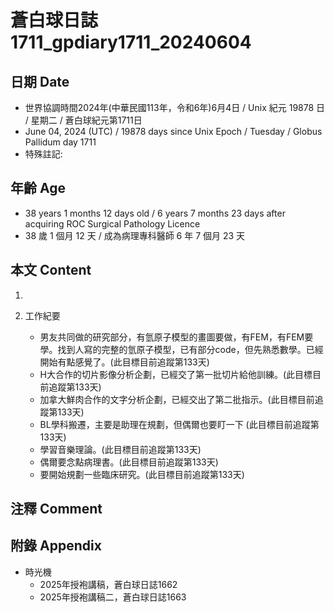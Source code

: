 [_metadata_:encoding]: - "utf-8"
[_metadata_:language]: - "zh-Hant-TW"
[_metadata_:fileformat]: - "markdown"
[_metadata_:MIME_type]: - "text/plain"
[_metadata_:markdown_version]: - "commonmark version 0.30"
[_metadata_:markdown_spec]: - "https://spec.commonmark.org/0.30/"

# 蒼白球日誌1711_gpdiary1711_20240604 #

## 日期 Date ##

* 世界協調時間2024年(中華民國113年，令和6年)6月4日 / Unix 紀元 19878 日 / 星期二 / 蒼白球紀元第1711日
* June 04, 2024 (UTC) / 19878 days since Unix Epoch / Tuesday / Globus Pallidum day 1711
* 特殊註記:

## 年齡 Age ##

* 38 years 1 months 12 days old / 6 years 7 months 23 days after acquiring ROC Surgical Pathology Licence
* 38 歲 1 個月 12 天 / 成為病理專科醫師 6 年 7 個月 23 天

## 本文 Content ##

1. 

2. 工作紀要

    - 男友共同做的研究部分，有氫原子模型的畫圖要做，有FEM，有FEM要學。找到人寫的完整的氫原子模型，已有部分code，但先熟悉數學。已經開始有點感覺了。(此目標目前追蹤第133天)
    - H大合作的切片影像分析企劃，已經交了第一批切片給他訓練。(此目標目前追蹤第133天)
    - 加拿大鮮肉合作的文字分析企劃，已經交出了第二批指示。(此目標目前追蹤第133天)
    - BL學科搬遷，主要是助理在規劃，但偶爾也要盯一下 (此目標目前追蹤第133天)
    - 學習音樂理論。(此目標目前追蹤第133天)
    - 偶爾要念點病理書。(此目標目前追蹤第133天)
    - 要開始規劃一些臨床研究。(此目標目前追蹤第133天)

## 注釋 Comment ##


## 附錄 Appendix ##

* 時光機
    - 2025年授袍講稿，蒼白球日誌1662
    - 2025年授袍講稿二，蒼白球日誌1663
